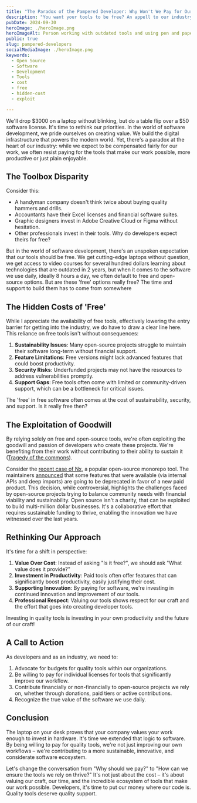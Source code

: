 ```yaml
---
title: "The Paradox of the Pampered Developer: Why Won't We Pay for Our Tools?"
description: "You want your tools to be free? An appell to our industry!"
pubDate: 2024-09-30
heroImage: ./heroImage.png
heroImageAlt: Person working with outdated tools and using pen and paper instead of a computer
public: true
slug: pampered-developers
socialMediaImage: ./heroImage.png
keywords:
  - Open Source
  - Software
  - Development
  - Tools
  - cost
  - free
  - hidden-cost
  - exploit

---
```


We'll drop $3000 on a laptop without blinking, but do a table flip over a $50 software license. It's time to rethink our priorities.
In the world of software development, we pride ourselves on creating value. We build the digital infrastructure that powers the modern world. Yet, there's a paradox at the heart of our industry: while we expect to be compensated fairly for our work, we often resist paying for the tools that make our work possible, more productive or just plain enjoyable.

## The Toolbox Disparity

Consider this:

- A handyman company doesn't think twice about buying quality hammers and drills.
- Accountants have their Excel licenses and financial software suites.
- Graphic designers invest in Adobe Creative Cloud or Figma without hesitation.
- Other professionals invest in their tools. Why do developers expect theirs for free?

But in the world of software development, there's an unspoken expectation that our tools should be free. We get cutting-edge laptops without question, we get access to video courses for several hundred dollars learning about technologies that are outdated in 2 years, but when it comes to the software we use daily, ideally 8 hours a day, we often default to free and open-source options.
But are these 'free' options really free? The time and support to build them has to come from somewhere

## The Hidden Costs of 'Free'

While I appreciate the availability of free tools, effectively lowering the entry barrier for getting into the industry, we do have to draw a clear line here.
This reliance on free tools isn't without consequences:

1. **Sustainability Issues**: Many open-source projects struggle to maintain their software long-term without financial support.
2. **Feature Limitations**: Free versions might lack advanced features that could boost productivity.
3. **Security Risks**: Underfunded projects may not have the resources to address vulnerabilities promptly.
4. **Support Gaps**: Free tools often come with limited or community-driven support, which can be a bottleneck for critical issues.

The 'free' in free software often comes at the cost of sustainability, security, and support. Is it really free then?

## The Exploitation of Goodwill

By relying solely on free and open-source tools, we're often exploiting the goodwill and passion of developers who create these projects. We're benefiting from their work without contributing to their ability to sustain it ([Tragedy of the commons](https://en.wikipedia.org/wiki/Tragedy_of_the_commons)).

Consider the [recent case of Nx](https://github.com/nrwl/nx/issues/28150), a popular open-source monorepo tool.
The maintainers [announced](https://nx.dev/blog/introducing-nx-powerpack) that some features that were available (via internal APIs and deep imports) are going to be deprecated in favor of a new paid product.
This decision, while controversial, highlights the challenges faced by open-source projects trying to balance community needs with financial viability and sustainability.
Open source isn't a charity, that can be exploited to build multi-million dollar businesses.
It's a collaborative effort that requires sustainable funding to thrive, enabling the innovation we have witnessed over the last years.

## Rethinking Our Approach

It's time for a shift in perspective:

1. **Value Over Cost**: Instead of asking "Is it free?", we should ask "What value does it provide?"
2. **Investment in Productivity**: Paid tools often offer features that can significantly boost productivity, easily justifying their cost.
3. **Supporting Innovation**: By paying for software, we're investing in continued innovation and improvement of our tools.
4. **Professional Respect**: Valuing our tools shows respect for our craft and the effort that goes into creating developer tools.

Investing in quality tools is investing in your own productivity and the future of our craft!

## A Call to Action

As developers and as an industry, we need to:

1. Advocate for budgets for quality tools within our organizations.
2. Be willing to pay for individual licenses for tools that significantly improve our workflow.
3. Contribute financially or non-financially to open-source projects we rely on, whether through donations, paid tiers or active contributions.
4. Recognize the true value of the software we use daily.

## Conclusion

The laptop on your desk proves that your company values your work enough to invest in hardware. It's time we extended that logic to software. By being willing to pay for quality tools, we're not just improving our own workflows – we're contributing to a more sustainable, innovative, and considerate software ecosystem.

Let's change the conversation from "Why should we pay?" to "How can we ensure the tools we rely on thrive?" It's not just about the cost – it's about valuing our craft, our time, and the incredible ecosystem of tools that make our work possible.
Developers, it's time to put our money where our code is. Quality tools deserve quality support.
